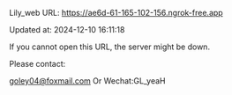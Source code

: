 Lily_web URL: https://ae6d-61-165-102-156.ngrok-free.app

Updated at: 2024-12-10 16:11:18

If you cannot open this URL, the server might be down.

Please contact: 

goley04@foxmail.com Or Wechat:GL_yeaH